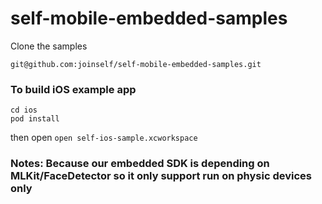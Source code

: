 # self-mobile-embedded-samples

Clone the samples

```
git@github.com:joinself/self-mobile-embedded-samples.git
```

### To build iOS example app

```
cd ios
pod install
```

then open `open self-ios-sample.xcworkspace`

### Notes: Because our embedded SDK is depending on MLKit/FaceDetector so it only support run on physic devices only
